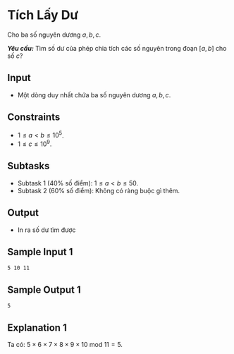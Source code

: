 # Tích Lấy Dư

Cho ba số nguyên dương $a,b,c$.

***Yêu cầu:*** Tìm số dư của phép chia tích các số nguyên trong đoạn $[a, b]$ cho số $c?$

## Input

- Một dòng duy nhất chứa ba số nguyên dương $a, b, c$.

## Constraints

- $1 \le a < b \le 10^5$.
- $1 \le c \le 10^9$.

## Subtasks

- Subtask $1$ ($40\%$ số điểm): $1 \le a < b \le 50$.
- Subtask $2$ ($60\%$ số điểm): Không có ràng buộc gì thêm.

## Output

- In ra số dư tìm được

## Sample Input 1

```
5 10 11
```

## Sample Output 1

```
5
```

## Explanation 1

Ta có: $5 \times 6 \times 7 \times 8 \times 9 \times 10 \text{ mod } 11 = 5$.


